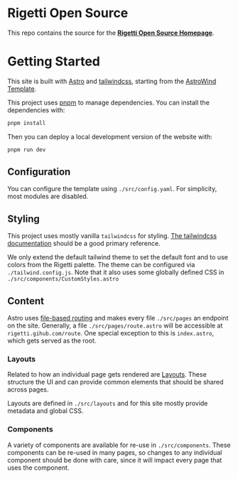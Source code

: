 # Rigetti Open Source 

This repo contains the source for the **[Rigetti Open Source Homepage](https://rigetti.github.io)**.

# Getting Started

This site is built with [Astro](https://astro.build/) and [tailwindcss](https://tailwindcss.com/), starting from the [AstroWind Template](https://github.com/onwidget/astrowind).

This project uses [pnpm](https://pnpm.io/) to manage dependencies. You can install the dependencies with:

```sh
pnpm install
```

Then you can deploy a local development version of the website with:

```sh
pnpm run dev
```

## Configuration

You can configure the template using `./src/config.yaml`. For simplicity, most modules are disabled.

## Styling

This project uses mostly vanilla ``tailwindcss`` for styling. [The tailwindcss documentation](https://tailwindcss.com/docs) should be a good primary reference.

We only extend the default tailwind theme to set the default font and to use colors from the Rigetti palette. The theme can be configured via `./tailwind.config.js`. Note that it also uses some globally defined CSS in `./src/components/CustomStyles.astro`

## Content

Astro uses [file-based routing](https://docs.astro.build/en/core-concepts/astro-pages/#file-based-routing) and makes every file `./src/pages` an endpoint on the site. Generally, a file `./src/pages/route.astro` will be accessible at `rigetti.gihub.com/route`. One special exception to this is `index.astro`, which gets served as the root.

### Layouts

Related to how an individual page gets rendered are [Layouts](https://docs.astro.build/en/core-concepts/layouts/). These structure the UI and can provide common elements that should be shared across pages. 

Layouts are defined in `./src/layouts` and for this site mostly provide metadata and global CSS.

### Components

A variety of components are available for re-use in `./src/components`. These components can be re-used in many pages, so changes to any individual component should be done with care, since it will impact every page that uses the component. 
